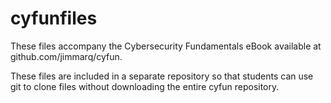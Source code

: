 # cyfunfiles

These files accompany the Cybersecurity Fundamentals eBook available at github.com/jimmarq/cyfun.

These files are included in a separate repository so that students can use git to clone files without downloading the entire cyfun repository.


